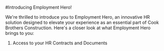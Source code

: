 #Introducing Employment Hero!

We're thrilled to introduce you to Employment Hero, an innovative HR solution designed to elevate your experience as an essential part of Cook Brothers Construction. Here's a closer look at what Employment Hero brings to you:

1. Access to your HR Contracts and Documents
